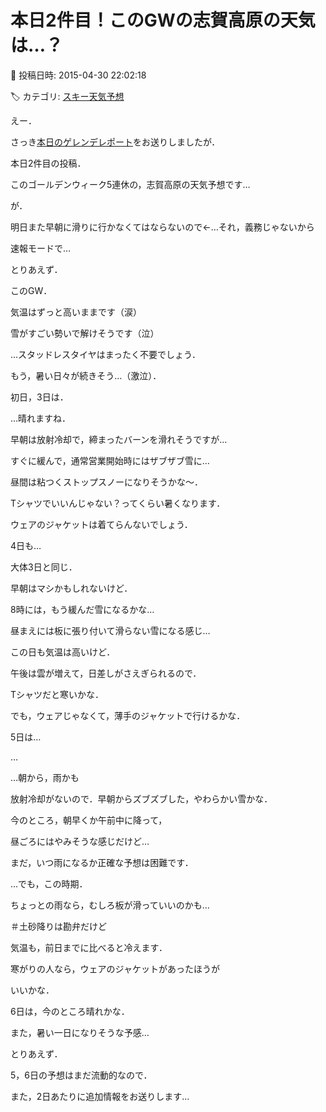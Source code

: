 # 本日2件目！このGWの志賀高原の天気は…？

📅 投稿日時: 2015-04-30 22:02:18

🏷️ カテゴリ: [スキー天気予想](c6554f5c3c106093b511a8daae23757e8.md)

えー．


さっき[本日のゲレンデレポート](ecf6b3456867cca263ab70a11d1698a71.md)をお送りしましたが．


本日2件目の投稿．


このゴールデンウィーク5連休の，志賀高原の天気予想です…





が．


明日また早朝に滑りに行かなくてはならないので←…それ，義務じゃないから


速報モードで…





とりあえず．


このGW．


気温はずっと高いままです（涙）


雪がすごい勢いで解けそうです（泣）


…スタッドレスタイヤはまったく不要でしょう．


もう，暑い日々が続きそう…（激泣）．





初日，3日は．


…晴れますね．


早朝は放射冷却で，締まったバーンを滑れそうですが…


すぐに緩んで，通常営業開始時にはザブザブ雪に…


昼間は粘つくストップスノーになりそうかな～．


Tシャツでいいんじゃない？ってくらい暑くなります．


ウェアのジャケットは着てらんないでしょう．





4日も…


大体3日と同じ．


早朝はマシかもしれないけど．


8時には，もう緩んだ雪になるかな…


昼まえには板に張り付いて滑らない雪になる感じ…


この日も気温は高いけど．


午後は雲が増えて，日差しがさえぎられるので．


Tシャツだと寒いかな．


でも，ウェアじゃなくて，薄手のジャケットで行けるかな．





5日は…


…


…朝から，雨かも


放射冷却がないので．早朝からズブズブした，やわらかい雪かな．


今のところ，朝早くか午前中に降って，


昼ごろにはやみそうな感じだけど…


まだ，いつ雨になるか正確な予想は困難です．


…でも，この時期．


ちょっとの雨なら，むしろ板が滑っていいのかも…


＃土砂降りは勘弁だけど


気温も，前日までに比べると冷えます．


寒がりの人なら，ウェアのジャケットがあったほうが


いいかな．





6日は，今のところ晴れかな．


また，暑い一日になりそうな予感…





とりあえず．


5，6日の予想はまだ流動的なので．


また，2日あたりに追加情報をお送りします…
